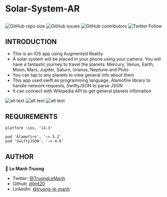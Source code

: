 # Solar-System-AR
## 
<!--- These are examples. See https://shields.io for others or to customize this set of shields. You might want to include dependencies, project status and licence info here --->
![GitHub repo size](https://img.shields.io/github/repo-size/lmt20/Solar-System-AR)
![GitHub issues](https://img.shields.io/github/issues/lmt20/Solar-System-AR)
![GitHub contributors](https://img.shields.io/github/contributors/lmt20/Solar-System-AR)
![Twitter Follow](https://img.shields.io/twitter/follow/TruongLeManh?style=social)

INTRODUCTION
------------
- This is an IOS app using Augmented Reality
- A solar system will be placed in your phone using your camera. You will have a fantastic journey to travel the planets: Mercury, Venus, Earth, Moon, Mars, Jupiter, Saturn, Uranus, Neptune and Pluto
- You can tap to any planets to view general info about them 
- This app used swift as programming language, Alamofire library to handle network requests, SwiftyJSON to parse JSON
- It can connect with Wikipedia API to get general planets infomation

![alt text](https://github.com/lmt20/Images/blob/main/Solar%20System%20AR/IMG_6884.PNG)
![alt text](https://github.com/lmt20/Images/blob/main/Solar%20System%20AR/IMG_6885.PNG)
![alt text](https://github.com/lmt20/Images/blob/main/Solar%20System%20AR/IMG_6886.PNG)

REQUIREMENTS
------------
    platform :ios, '14.3'
    
    pod 'Alamofire', '~> 5.2'
    pod 'SwiftyJSON', '~> 4.0'

AUTHOR
-----------
👤 **Le Manh Truong**
* Twitter: [@TruongLeManh](https://twitter.com/TruongLeManh)
* Github: [@lmt20](https://github.com/lmt20)
* LinkedIn: [@truong-le-manh](https://www.linkedin.com/in/truong-le-manh/)

